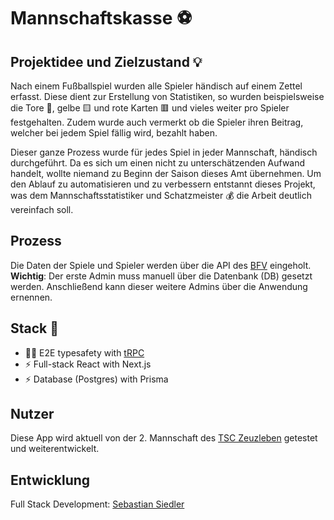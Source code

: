 # Mannschaftskasse ⚽


## Projektidee und Zielzustand 💡
Nach einem Fußballspiel wurden alle Spieler händisch auf einem Zettel erfasst. 
Diese dient zur Erstellung von Statistiken, so wurden beispielsweise die Tore 🥅, gelbe 🟨 und rote Karten 🟥 und vieles weiter pro Spieler festgehalten. Zudem wurde auch vermerkt ob die Spieler ihren Beitrag, welcher bei jedem Spiel fällig wird, bezahlt haben. <br>  

Dieser ganze Prozess wurde für jedes Spiel in jeder Mannschaft, händisch durchgeführt. Da es sich um einen nicht zu unterschätzenden Aufwand handelt, wollte niemand zu Beginn der Saison dieses Amt übernehmen.
Um den Ablauf zu automatisieren und zu verbessern entstannt dieses Projekt, was dem Mannschaftsstatistiker und Schatzmeister 💰 die Arbeit deutlich vereinfach soll.


## Prozess
Die Daten der Spiele und Spieler werden über die API des [BFV](https://www.bfv.de/ "Bayerischer Fußball-Verband") eingeholt.  
**Wichtig**: 
Der erste Admin muss manuell über die Datenbank (DB) gesetzt werden. Anschließend kann dieser weitere Admins über die Anwendung ernennen.


## Stack 🚀

- 🧙‍♂️ E2E typesafety with [tRPC](https://trpc.io "tRPC")
- ⚡ Full-stack React with Next.js
- ⚡ Database (Postgres) with Prisma


## Nutzer
Diese App wird aktuell von der 2. Mannschaft des [TSC Zeuzleben](https://www.tsc-zeuzleben.de/ "TSC Zeuzleben") getestet und weiterentwickelt.


## Entwicklung
Full Stack Development: [Sebastian Siedler](https://github.com/SebastianSiedler "GitHub: Sebastian Siedler")

